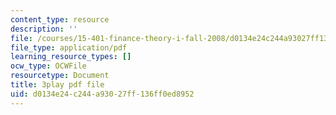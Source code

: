 ```yaml
---
content_type: resource
description: ''
file: /courses/15-401-finance-theory-i-fall-2008/d0134e24c244a93027ff136ff0ed8952_Q2qjnLO3I_M.pdf
file_type: application/pdf
learning_resource_types: []
ocw_type: OCWFile
resourcetype: Document
title: 3play pdf file
uid: d0134e24-c244-a930-27ff-136ff0ed8952
---
```


